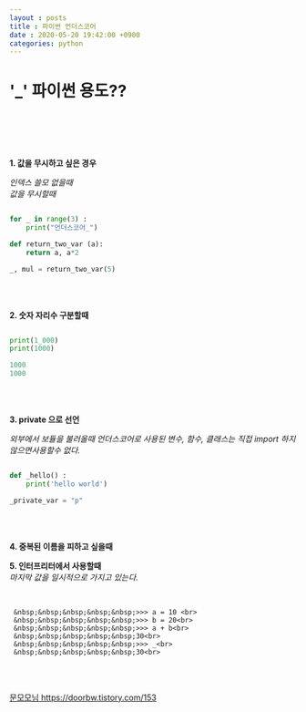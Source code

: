 ```yaml
---
layout : posts
title : 파이썬 언더스코어
date : 2020-05-20 19:42:00 +0900
categories: python
---
```


<h1>'_'  파이썬 용도??</h1>
<br>

<br><br>

**1. 값을 무시하고 싶은 경우** 

*인덱스 쓸모 없을때*<br>
*값을 무시할때*<br>
```python 

for _ in range(3) :
    print("언더스코어_")

def return_two_var (a):
    return a, a*2

_, mul = return_two_var(5)

```
<br><br>

**2. 숫자 자리수 구분할때**<br>

```python 

print(1_000)
print(1000)

1000
1000

```
<br><br>

**3. private 으로 선언**

*외부에서 보듈을 불러올때 언더스코어로 사용된 변수, 함수, 클래스는 직접 import 하지 않으면사용할수 없다.* <br>

```python 

def _hello() : 
    print('hello world')

_private_var = "p"

```
<br><br>

**4. 중복된 이름을 피하고 싶을때**<br>

**5. 인터프리터에서 사용할때**<br>
*마지막 값을 일시적으로 가지고 있는다.*<br><br>

```

 &nbsp;&nbsp;&nbsp;&nbsp;&nbsp;>>> a = 10 <br>
 &nbsp;&nbsp;&nbsp;&nbsp;&nbsp;>>> b = 20<br>
 &nbsp;&nbsp;&nbsp;&nbsp;&nbsp;>>> a + b<br>
 &nbsp;&nbsp;&nbsp;&nbsp;&nbsp;30<br>
 &nbsp;&nbsp;&nbsp;&nbsp;&nbsp;>>> _<br>
 &nbsp;&nbsp;&nbsp;&nbsp;&nbsp;30<br>

 ```
<br><br>

<u>문모모님 https://doorbw.tistory.com/153</u>